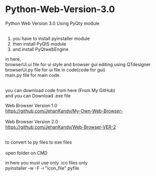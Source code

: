 # Python-Web-Version-3.0
Python Web Version 3.0 Using PyQty module 
<br>
<br>
1. you have to install pyinstaller module<br>
2. then install PyQt5 module<br>
3. and install PyQtwebEngine<br>

in here,
<br>
browserUi.ui file for ui style and browser gui editing using QTdesigner <br>
browserUi.py file for ui file in code(code for gui)<br>
main.py file for main code.


<br>
you can download code from here (From My GitHub)<br>
and you can Download .exe file
<br>

Web Browser Version 1.0 <br>
https://github.com/JehanKandy/My-Own-Web-Browser-
<br><br>
Web Browser Version 2.0 <br>
https://github.com/JehanKandy/Web-Browser-VER-2
<br><br>




to convert to py files to exe files
<br><br>
open folder on CMD<br>


in here you must use only .ico files only<br>
pyinstaller -w -F -i "icon_file" pyfile
